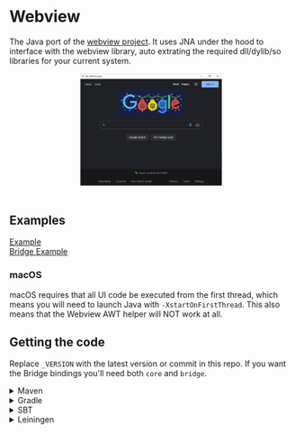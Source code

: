 # Webview

The Java port of the [webview project](https://github.com/webview/webview). It uses JNA under the hood to interface with the webview library, auto extrating the required dll/dylib/so libraries for your current system.

<div align="center">
    <img alt="browser" src="demo.png" width="50%" />
    <br />
    <br />
</div>

## Examples

[Example](https://github.com/webview/webview_java/blob/main/core/src/test/java/com/example/webview_java/Example.java)  
[Bridge Example](https://github.com/webview/webview_java/blob/main/bridge/src/test/java/com/example/webview_java/BridgeExample.java)

### macOS

macOS requires that all UI code be executed from the first thread, which means you will need to launch Java with `-XstartOnFirstThread`. This also means that the Webview AWT helper will NOT work at all.

## Getting the code

Replace `_VERSION` with the latest version or commit in this repo. If you want the Bridge bindings you'll need both `core` and `bridge`.

<details>
  <summary>Maven</summary>
  
```xml
<repositories>
    <repository>
        <id>jitpack.io</id>
        <url>https://jitpack.io</url>
    </repository>
</repositories>

<dependency>
    <groupId>com.github.webview.webview_java</groupId>
    <artifactId>core</artifactId>
    <version>_VERSION</version>
</dependency>
```
</details>

<details>
<summary>Gradle</summary>

```gradle
allprojects {
  repositories {
    maven { url 'https://jitpack.io' }
  }
}

dependencies {
  implementation 'co.casterlabs:Commons.core:_VERSION'
}
```

</details>

<details>
  <summary>SBT</summary>

```sbt
resolvers += "jitpack" at "https://jitpack.io"

libraryDependencies += "com.github.webview.webview_java" % "core" % "\_VERSION"
```

</details>

<details>
<summary>Leiningen</summary>

```lein
:repositories [["jitpack" "https://jitpack.io"]]

:dependencies [[com.github.webview.webview_java/core "_VERSION"]]
```

</details>
